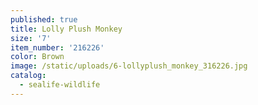 ```yaml
---
published: true
title: Lolly Plush Monkey
size: '7'
item_number: '216226'
color: Brown
image: /static/uploads/6-lollyplush_monkey_316226.jpg
catalog:
  - sealife-wildlife
---
```


